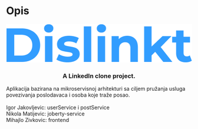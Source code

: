 # Opis

<div align="center">
  <img src="Dislinkt.png" />
  <h3>
	A LinkedIn clone project.
  </h3>
</div>

Aplikacija bazirana na mikroservisnoj arhitekturi sa ciljem pružanja usluga povezivanja poslodavaca i osoba koje traže posao.\
\
Igor Jakovljevic: userService i postService
\
Nikola Matijevic: joberty-service
\
Mihajlo Zivkovic: frontend
